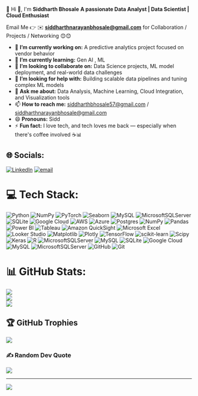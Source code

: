 

💫 Hi 👋, I'm **Siddharth Bhosale**
**A passionate Data Analyst | Data Scientist | Cloud Enthusiast**

Email Me 👉 ✉️ **[siddharthnarayanbhosale@gmail.com](mailto:siddharthnarayanbhosale@gmail.com)** for Collaboration / Projects / Networking 😊😊

* 🔭 **I’m currently working on:** A predictive analytics project focused on vendor behavior
* 🌱 **I’m currently learning:** Gen AI , ML
* 👯 **I’m looking to collaborate on:** Data Science projects, ML model deployment, and real-world data challenges
* 🤔 **I’m looking for help with:** Building scalable data pipelines and tuning complex ML models
* 💬 **Ask me about:** Data Analysis, Machine Learning, Cloud Integration, and Visualization tools
* 📫 **How to reach me:** [siddharthbhosale57@gmail.com](mailto:siddharthbhosale57@gmail.com) / [siddharthnarayanbhosale@gmail.com](mailto:siddharthnarayanbhosale@gmail.com)
* 😄 **Pronouns:** Sidd
* ⚡ **Fun fact:** I love tech, and tech loves me back — especially when there's coffee involved ☕📊


## 🌐 Socials:
[![LinkedIn](https://img.shields.io/badge/LinkedIn-%230077B5.svg?logo=linkedin&logoColor=white)](https://linkedin.com/in/siddharthbhosale1) [![email](https://img.shields.io/badge/Email-D14836?logo=gmail&logoColor=white)](mailto:siddharthbhosale57@gmail.com) 

# 💻 Tech Stack:
![Python](https://img.shields.io/badge/python-3670A0?style=for-the-badge&logo=python&logoColor=ffdd54) ![NumPy](https://img.shields.io/badge/numpy-%23013243.svg?style=for-the-badge&logo=numpy&logoColor=white) ![PyTorch](https://img.shields.io/badge/PyTorch-%23EE4C2C.svg?style=for-the-badge&logo=PyTorch&logoColor=white) ![Seaborn](https://img.shields.io/badge/Seaborn-2E6E9E?style=for-the-badge&logo=seaborn&logoColor=white)  ![MySQL](https://img.shields.io/badge/mysql-4479A1.svg?style=for-the-badge&logo=mysql&logoColor=white) ![MicrosoftSQLServer](https://img.shields.io/badge/Microsoft%20SQL%20Server-CC2927?style=for-the-badge&logo=microsoft%20sql%20server&logoColor=white) ![SQLite](https://img.shields.io/badge/sqlite-%2307405e.svg?style=for-the-badge&logo=sqlite&logoColor=white) ![Google Cloud](https://img.shields.io/badge/GoogleCloud-%234285F4.svg?style=for-the-badge&logo=google-cloud&logoColor=white) ![AWS](https://img.shields.io/badge/AWS-%23FF9900.svg?style=for-the-badge&logo=amazon-aws&logoColor=white) ![Azure](https://img.shields.io/badge/azure-%230072C6.svg?style=for-the-badge&logo=microsoftazure&logoColor=white) ![Postgres](https://img.shields.io/badge/postgres-%23316192.svg?style=for-the-badge&logo=postgresql&logoColor=white) ![NumPy](https://img.shields.io/badge/numpy-%23013243.svg?style=for-the-badge&logo=numpy&logoColor=white) ![Pandas](https://img.shields.io/badge/pandas-%23150458.svg?style=for-the-badge&logo=pandas&logoColor=white) ![Power BI](https://img.shields.io/badge/Power%20BI-F2C811?style=for-the-badge&logo=powerbi&logoColor=black) ![Tableau](https://img.shields.io/badge/Tableau-E97627?style=for-the-badge&logo=tableau&logoColor=white) ![Amazon QuickSight](https://img.shields.io/badge/Amazon%20QuickSight-232F3E?style=for-the-badge&logo=amazon-aws&logoColor=white) ![Microsoft Excel](https://img.shields.io/badge/Microsoft%20Excel-217346?style=for-the-badge&logo=microsoft-excel&logoColor=white) ![Looker Studio](https://img.shields.io/badge/Looker%20Studio-4285F4?style=for-the-badge&logo=google&logoColor=white) ![Matplotlib](https://img.shields.io/badge/Matplotlib-%23ffffff.svg?style=for-the-badge&logo=Matplotlib&logoColor=black) ![Plotly](https://img.shields.io/badge/Plotly-%233F4F75.svg?style=for-the-badge&logo=plotly&logoColor=white) ![TensorFlow](https://img.shields.io/badge/TensorFlow-%23FF6F00.svg?style=for-the-badge&logo=TensorFlow&logoColor=white) ![scikit-learn](https://img.shields.io/badge/scikit--learn-%23F7931E.svg?style=for-the-badge&logo=scikit-learn&logoColor=white) ![Scipy](https://img.shields.io/badge/SciPy-%230C55A5.svg?style=for-the-badge&logo=scipy&logoColor=%white) ![Keras](https://img.shields.io/badge/Keras-%23D00000.svg?style=for-the-badge&logo=Keras&logoColor=white) ![R](https://img.shields.io/badge/r-%23276DC3.svg?style=for-the-badge&logo=r&logoColor=white) ![MicrosoftSQLServer](https://img.shields.io/badge/Microsoft%20SQL%20Server-CC2927?style=for-the-badge&logo=microsoft%20sql%20server&logoColor=white) ![MySQL](https://img.shields.io/badge/mysql-4479A1.svg?style=for-the-badge&logo=mysql&logoColor=white) ![SQLite](https://img.shields.io/badge/sqlite-%2307405e.svg?style=for-the-badge&logo=sqlite&logoColor=white) ![Google Cloud](https://img.shields.io/badge/GoogleCloud-%234285F4.svg?style=for-the-badge&logo=google-cloud&logoColor=white) ![MySQL](https://img.shields.io/badge/mysql-4479A1.svg?style=for-the-badge&logo=mysql&logoColor=white) ![MicrosoftSQLServer](https://img.shields.io/badge/Microsoft%20SQL%20Server-CC2927?style=for-the-badge&logo=microsoft%20sql%20server&logoColor=white) ![GitHub](https://img.shields.io/badge/github-%23121011.svg?style=for-the-badge&logo=github&logoColor=white) ![Git](https://img.shields.io/badge/git-%23F05033.svg?style=for-the-badge&logo=git&logoColor=white)

# 📊 GitHub Stats:
![](https://github-readme-stats.vercel.app/api?username=siddharthbhosale99&theme=dark&hide_border=false&include_all_commits=true&count_private=false)<br/>
![](https://nirzak-streak-stats.vercel.app/?user=siddharthbhosale99&theme=dark&hide_border=false)<br/>
![](https://github-readme-stats.vercel.app/api/top-langs/?username=siddharthbhosale99&theme=dark&hide_border=false&include_all_commits=true&count_private=false&layout=compact)

## 🏆 GitHub Trophies
![](https://github-profile-trophy.vercel.app/?username=siddharthbhosale99&theme=radical&no-frame=false&no-bg=true&margin-w=4)

### ✍️ Random Dev Quote
![](https://quotes-github-readme.vercel.app/api?type=horizontal&theme=radical)

---
[![](https://visitcount.itsvg.in/api?id=siddharthbhosale99&icon=0&color=0)](https://visitcount.itsvg.in)

<!-- Proudly created with GPRM ( https://gprm.itsvg.in ) -->
